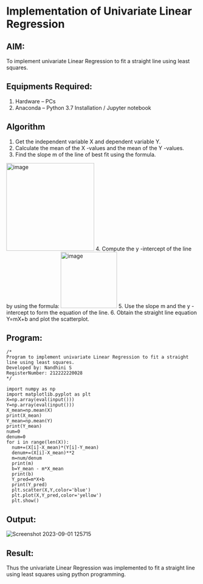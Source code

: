 # Implementation of Univariate Linear Regression
## AIM:
To implement univariate Linear Regression to fit a straight line using least squares.

## Equipments Required:
1. Hardware – PCs
2. Anaconda – Python 3.7 Installation / Jupyter notebook

## Algorithm
1. Get the independent variable X and dependent variable Y.
2. Calculate the mean of the X -values and the mean of the Y -values.
3. Find the slope m of the line of best fit using the formula. 
<img width="231" alt="image" src="https://user-images.githubusercontent.com/93026020/192078527-b3b5ee3e-992f-46c4-865b-3b7ce4ac54ad.png">
4. Compute the y -intercept of the line by using the formula:
<img width="148" alt="image" src="https://user-images.githubusercontent.com/93026020/192078545-79d70b90-7e9d-4b85-9f8b-9d7548a4c5a4.png">
5. Use the slope m and the y -intercept to form the equation of the line.
6. Obtain the straight line equation Y=mX+b and plot the scatterplot.

## Program:
```
/*
Program to implement univariate Linear Regression to fit a straight line using least squares.
Developed by: Nandhini S
RegisterNumber: 212222220028 
*/

import numpy as np
import matplotlib.pyplot as plt
X=np.array(eval(input()))
Y=np.array(eval(input()))
X_mean=np.mean(X)
print(X_mean)
Y_mean=np.mean(Y)
print(Y_mean)
num=0
denum=0
for i in range(len(X)):
  num+=(X[i]-X_mean)*(Y[i]-Y_mean)
  denum+=(X[i]-X_mean)**2
  m=num/denum
  print(m)
  b=Y_mean - m*X_mean
  print(b)
  Y_pred=m*X+b
  print(Y_pred)
  plt.scatter(X,Y,color='blue')
  plt.plot(X,Y_pred,color='yellow')
  plt.show()
```




## Output:

![Screenshot 2023-09-01 125715](https://github.com/nandhu6523/Find-the-best-fit-line-using-Least-Squares-Method/assets/123856724/b6b0d05c-3e12-44c3-af7c-6b484b61d8c4)



## Result:
Thus the univariate Linear Regression was implemented to fit a straight line using least squares using python programming.
